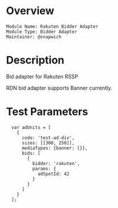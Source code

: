 # Overview

```
Module Name: Rakuten Bidder Adapter
Module Type: Bidder Adapter
Maintainer: @snapwich
```

# Description

Bid adapter for Rakuten RSSP

RDN bid adapter supports Banner currently.

# Test Parameters

```
  var adUnits = [
    {
      code: 'test-ad-div',
      sizes: [[300, 250]],
      mediaTypes: {banner: {}},
      bids: [
        {
          bidder: 'rakuten',
          params: {
            adSpotId: 42
          }
        }
      ]
    }
  ];
```
